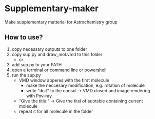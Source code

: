 # Supplementary-maker
Make supplementary matterial for Astrochemistry group

## **How to use?**
1. copy necessary outputs to one folder
1. copy sup.py and draw_mol.vmd to this folder
    * or
1. add sup.py to your PATH
1. open a terminal or command line or powershell
1. run the sup.py
   * VMD window apperes with the first molecule
     * make the neccesary modification, e.g. rotation of molecule
     * write "doit" to the consol -> VMD closed and image rendering with Pov-ray
   * "Give the title:" -> Give the titel of subtable containing current molecule
   * repeat it for all molecule in the folder

